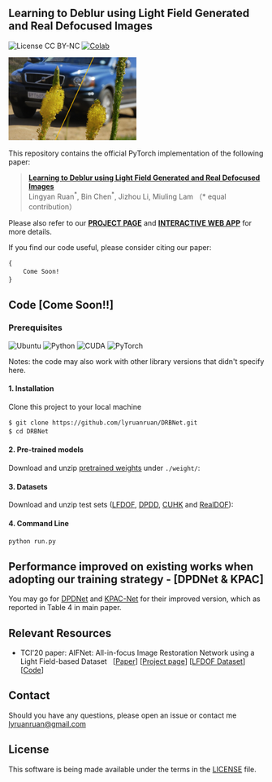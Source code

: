 ## Learning to Deblur using Light Field Generated and Real Defocused Images

![License CC BY-NC](https://img.shields.io/badge/License-GNU_AGPv3-yellowgreen.svg?style=flat)
[![Colab](https://colab.research.google.com/assets/colab-badge.svg)](https://colab.research.google.com/drive/1Jvfbn8HnWAmgTKFpU8fW56wXSbe1S2QI?usp=sharing)

<img src="./assets/teaser.png" width="50%" alt="teaser figure">

This repository contains the official PyTorch implementation of the following paper:

> **[Learning to Deblur using Light Field Generated and Real Defocused Images](placeholder)**<br>
> Lingyan Ruan<sup>\*</sup>, Bin Chen<sup>\*</sup>, Jizhou Li, Miuling Lam （\* equal contribution）

Please also refer to our **[PROJECT PAGE](https://XI5TAU4HRB3HSAKW.anvil.app/FJJ5EACSBF63RE7RQL2K6ZDZ)** and **[INTERACTIVE WEB APP](https://XI5TAU4HRB3HSAKW.anvil.app/FJJ5EACSBF63RE7RQL2K6ZDZ)** for more details.

If you find our code useful, please consider citing our paper:

```
{
    Come Soon!
}
```

## Code [Come Soon!!]

### Prerequisites

![Ubuntu](https://img.shields.io/badge/Ubuntu-16.0.4%20&%2018.0.4-blue.svg?style=plastic)
![Python](https://img.shields.io/badge/Python-3.8.8-yellowgreen.svg?style=plastic)
![CUDA](https://img.shields.io/badge/CUDA-10.2%20-yellowgreen.svg?style=plastic)
![PyTorch](https://img.shields.io/badge/PyTorch-1.8.0-yellowgreen.svg?style=plastic)

Notes: the code may also work with other library versions that didn't specify here.

#### 1. Installation

Clone this project to your local machine

```bash
$ git clone https://github.com/lyruanruan/DRBNet.git
$ cd DRBNet
```

#### 2. Pre-trained models

Download and unzip [pretrained weights](placeholder) under `./weight/`:

#### 3. Datasets

Download and unzip test sets ([LFDOF](https://sweb.cityu.edu.hk/miullam/AIFNET/), [DPDD](https://github.com/Abdullah-Abuolaim/defocus-deblurring-dual-pixel), [CUHK](http://www.cse.cuhk.edu.hk/~leojia/projects/dblurdetect/dataset.html) and [RealDOF](https://www.dropbox.com/s/arox1aixvg67fw5/RealDOF.zip?dl=1)):

#### 4. Command Line

```shell
python run.py
```
## Performance improved on existing works when adopting our training strategy - [DPDNet & KPAC]

You may go for [DPDNet](https://github.com/lingyanruan/DPDNet) and [KPAC-Net](https://github.com/lingyanruan/KPAC-Net) for their improved version, which as reported in Table 4 in main paper.

## Relevant Resources

- TCI'20 paper: AIFNet: All-in-focus Image Restoration Network using a Light Field-based Dataset &nbsp; [[Paper](https://ieeexplore.ieee.org/document/9466450)] [[Project page](https://sweb.cityu.edu.hk/miullam/AIFNET/)] [[LFDOF Dataset](https://sweb.cityu.edu.hk/miullam/AIFNET/)] [[Code](https://github.com/binorchen/AIFNET)]

## Contact

Should you have any questions, please open an issue or contact me [lyruanruan@gmail.com](mailto:lyruanruan@gmail.com)

## License

This software is being made available under the terms in the [LICENSE](LICENSE) file.
